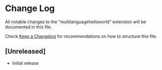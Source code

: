 # Change Log

All notable changes to the "multilanguagehelloworld" extension will be documented in this file.

Check [Keep a Changelog](http://keepachangelog.com/) for recommendations on how to structure this file.

## [Unreleased]

- Initial release